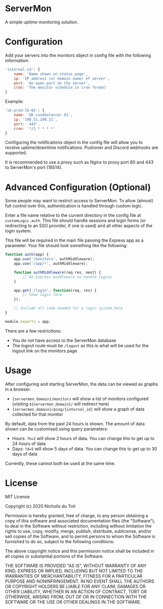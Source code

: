 # ServerMon

A simple uptime monitoring solution.

# Configuration

Add your servers into the monitors object in config file with the following information:

```js
'internal-id': {
	name: 'Name shown on status page',
	ip: 'IP address (or domain name) of server',
	port: 'An open port on the server',
	cron: 'The monitor schedule in cron format'
}
```

Example:

```js
'uk-prod-lb-01': {
	name: 'UK Loadbalancer 01',
	ip: '198.51.100.21',
	port: '443',
	cron: '*/2 * * * *'
}
```

Configuring the notifications object in the config file will allow you to receive uptime/downtime notifications. Pushover and Discord webhooks are supported.

It is recommended to use a proxy such as Nginx to proxy port 80 and 443 to ServerMon's port (18514).

# Advanced Configuration (Optional)

Some people may want to restrict access to ServerMon. To allow (almost) full control over this, authentication is handled through custom logic.

Enter a file name relative to the current directory in the config file at `customLogic.auth`. This file should handle sessions and login forms (or redirecting to an SSO provider, if one is used) and all other aspects of the login system.

This file will be required in the main file passing the Express app as a parameter. Your file should look something like the following:

```js
function auth(app) {
	app.use('/monitors', authMiddleware);
	app.use('/app/*', authMiddleware);

	function authMiddleware(req res, next) {
		// An Express middleware to handle logins
	}

	app.get('/login', function(req, res) {
		// Show login form
	});

	// Include all code needed for a login system here
}

module.exports = app;
```

There are a few restrictions:

- You do not have access to the ServerMon database
- The logout route must be `/logout` as this is what will be used for the logout link on the monitors page

# Usage

After configuring and starting ServerMon, the data can be viewed as graphs in a browser.

- `{servermon_domain}/monitors` will show a list of monitors configured (visiting `${servermon_domain}/` will redirect here)
- `{servermon_domain}/ping/{internal_id}` will show a graph of data collected for that monitor

By default, data from the past 24 hours is shown. The amount of data shown can be customised using query parameters:

- Hours: `?h=2` will show 2 hours of data. You can change this to get up to 24 hours of data
- Days: `?d=5` will show 5 days of data. You can change this to get up to 30 days of data

Currently, these cannot both be used at the same time.


# License

MIT License

Copyright (c) 2020 Nicholis du Toit

Permission is hereby granted, free of charge, to any person obtaining a copy
of this software and associated documentation files (the "Software"), to deal
in the Software without restriction, including without limitation the rights
to use, copy, modify, merge, publish, distribute, sublicense, and/or sell
copies of the Software, and to permit persons to whom the Software is
furnished to do so, subject to the following conditions:

The above copyright notice and this permission notice shall be included in all
copies or substantial portions of the Software.

THE SOFTWARE IS PROVIDED "AS IS", WITHOUT WARRANTY OF ANY KIND, EXPRESS OR
IMPLIED, INCLUDING BUT NOT LIMITED TO THE WARRANTIES OF MERCHANTABILITY,
FITNESS FOR A PARTICULAR PURPOSE AND NONINFRINGEMENT. IN NO EVENT SHALL THE
AUTHORS OR COPYRIGHT HOLDERS BE LIABLE FOR ANY CLAIM, DAMAGES OR OTHER
LIABILITY, WHETHER IN AN ACTION OF CONTRACT, TORT OR OTHERWISE, ARISING FROM,
OUT OF OR IN CONNECTION WITH THE SOFTWARE OR THE USE OR OTHER DEALINGS IN THE
SOFTWARE.